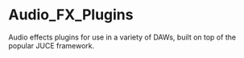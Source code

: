# Audio_FX_Plugins
Audio effects plugins for use in a variety of DAWs, built on top of the popular JUCE framework.
